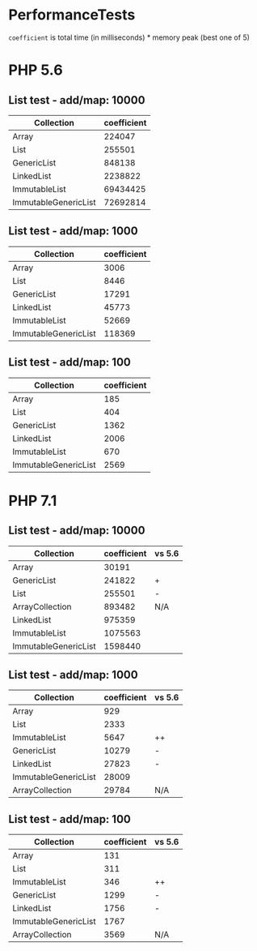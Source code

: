 PerformanceTests
================

`coefficient` is total time (in milliseconds) * memory peak (best one of 5)

# PHP 5.6

## List test - add/map: 10000
| Collection           | coefficient |
|----------------------|-------------|
| Array                | 224047      |
| List                 | 255501      |
| GenericList          | 848138      |
| LinkedList           | 2238822     |
| ImmutableList        | 69434425    |
| ImmutableGenericList | 72692814    |

## List test - add/map: 1000
| Collection           | coefficient |
|----------------------|-------------|
| Array                | 3006        |
| List                 | 8446        |
| GenericList          | 17291       |
| LinkedList           | 45773       |
| ImmutableList        | 52669       |
| ImmutableGenericList | 118369      |

## List test - add/map: 100
| Collection           | coefficient |
|----------------------|-------------|
| Array                | 185         |
| List                 | 404         |
| GenericList          | 1362        |
| LinkedList           | 2006        |
| ImmutableList        | 670         |
| ImmutableGenericList | 2569        |


# PHP 7.1

## List test - add/map: 10000
| Collection           | coefficient | vs 5.6 |
|----------------------|-------------|--------|
| Array                | 30191       |        |
| GenericList          | 241822      |   +    |
| List                 | 255501      |   -    |
| ArrayCollection      | 893482      |   N/A  |
| LinkedList           | 975359      |        |
| ImmutableList        | 1075563     |        |
| ImmutableGenericList | 1598440     |        |

## List test - add/map: 1000
| Collection           | coefficient | vs 5.6 |
|----------------------|-------------|--------|
| Array                | 929         |        |
| List                 | 2333        |        |
| ImmutableList        | 5647        |   ++   |
| GenericList          | 10279       |   -    |
| LinkedList           | 27823       |   -    |
| ImmutableGenericList | 28009       |        |
| ArrayCollection      | 29784       |   N/A  |

## List test - add/map: 100
| Collection           | coefficient | vs 5.6 |
|----------------------|-------------|--------|
| Array                | 131         |        |
| List                 | 311         |        |
| ImmutableList        | 346         |   ++   |
| GenericList          | 1299        |   -    |
| LinkedList           | 1756        |   -    |
| ImmutableGenericList | 1767        |        |
| ArrayCollection      | 3569        |   N/A  |
